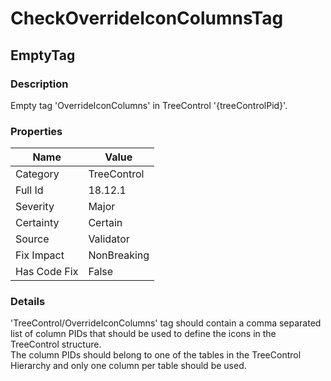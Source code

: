 ﻿---  
uid: Validator_18_12_1  
---

# CheckOverrideIconColumnsTag

## EmptyTag

### Description

Empty tag 'OverrideIconColumns' in TreeControl '{treeControlPid}'.

### Properties

| Name         | Value       |
| ------------ | ----------- |
| Category     | TreeControl |
| Full Id      | 18.12.1     |
| Severity     | Major       |
| Certainty    | Certain     |
| Source       | Validator   |
| Fix Impact   | NonBreaking |
| Has Code Fix | False       |

### Details

'TreeControl\/OverrideIconColumns' tag should contain a comma separated list of column PIDs that should be used to define the icons in the TreeControl structure.  
The column PIDs should belong to one of the tables in the TreeControl Hierarchy and only one column per table should be used.

